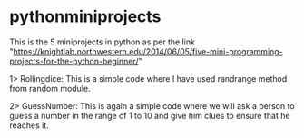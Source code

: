 # pythonminiprojects
This is the 5 miniprojects in python as per the link "https://knightlab.northwestern.edu/2014/06/05/five-mini-programming-projects-for-the-python-beginner/"

1> Rollingdice:
This is a simple code where I have used randrange method from random module.

2> GuessNumber:
This is again a simple code where we will ask a person to guess a number in the range of 1 to 10 and give him clues to ensure that he reaches it. 
